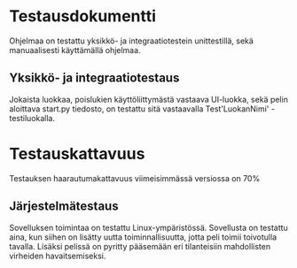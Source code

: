 # Testausdokumentti
Ohjelmaa on testattu yksikkö- ja integraatiotestein unittestillä, sekä manuaalisesti käyttämällä ohjelmaa.

## Yksikkö- ja integraatiotestaus
Jokaista luokkaa, poislukien käyttöliittymästä vastaava UI-luokka, sekä pelin aloittava start.py tiedosto, on testattu sitä vastaavalla Test'LuokanNimi' -testiluokalla. 

# Testauskattavuus
Testauksen haarautumakattavuus viimeisimmässä versiossa on 70%


## Järjestelmätestaus
Sovelluksen toimintaa on testattu Linux-ympäristössä. Sovellusta on testattu aina, kun siihen on lisätty uutta toiminnallisuutta, 
jotta peli toimii toivotulla tavalla. Lisäksi pelissä on pyritty pääsemään eri tilanteisiin mahdollisten virheiden havaitsemiseksi.

